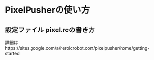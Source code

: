 # PixelPusherの使い方

## 設定ファイル pixel.rcの書き方
詳細はhttps://sites.google.com/a/heroicrobot.com/pixelpusher/home/getting-started
